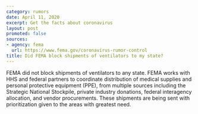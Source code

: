 ```yaml
---
category: rumors
date: April 11, 2020
excerpt: Get the facts about coronavirus
layout: post
promoted: false
sources:
- agency: fema
  url: https://www.fema.gov/coronavirus-rumor-control
title: Did FEMA block shipments of ventilators to my state?
---
```


FEMA did not block shipments of ventilators to any state. FEMA works with HHS and federal partners to coordinate distribution of medical supplies and personal protective equipment (PPE), from multiple sources including the Strategic National Stockpile, private industry donations, federal interagency allocation, and vendor procurements. These shipments are being sent with prioritization given to the areas with greatest need.